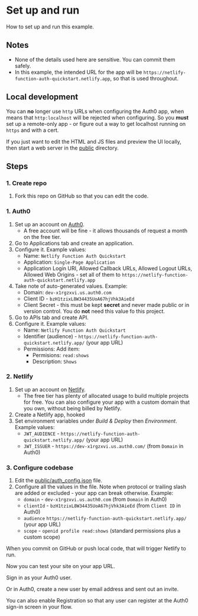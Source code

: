 # Set up and run

How to set up and run this example.


## Notes

- None of the details used here are sensitive. You can commit them safely.
- In this example, the intended URL for the app will be `https://netlify-function-auth-quickstart.netlify.app`, so that is used throughout.


## Local development

You can **no** longer use `http` URLs when configuring the Auth0 app, when means that `http:localhost` will be rejected when configuring. So you **must** set up a remote-only app - or figure out a way to get localhost running on `https` and with a cert.

If you just want to edit the HTML and JS files and preview the UI locally, then start a web server in the [public](/public/) directory.


## Steps

### 1. Create repo

1. Fork this repo on GitHub so that you can edit the code.

### 1. Auth0

1. Set up an account on [Auth0](https://auth0.com).
    - A free account will be fine - it allows thousands of request a month on the free tier.
1. Go to Applications tab and create an application.
1. Configure it. Example values:
    - Name: `Netlify Function Auth Quickstart`
    - Application: `Single-Page Application`
    - Application Login URI, Allowed Callback URLs, Allowed Logout URLs, Allowed Web Origins - set all of them to `https://netlify-function-auth-quickstart.netlify.app`
1. Take note of auto-generated values. Example:
    - Domain: `dev-x1rgzxvi.us.auth0.com`
    - Client ID - `bzH1tzixL8W34435UoA67hjVhk3AieEd`
    - Client Secret - this must be kept **secret** and never made public or in version control. You do **not** need this value fo this project.
1. Go to APIs tab and create API.
1. Configure it. Example values:
    - Name: `Netlify Function Auth Quickstart`
    - Identifier (audience) - `https://netlify-function-auth-quickstart.netlify.app/` (your app URL)
    - Permissions: Add item:
        - Permisions: `read:shows`
        - Description: `Shows`

### 2. Netlify

1. Set up an account on [Netlify](https://netlify.com).
    - The free tier has plenty of allocated usage to build multiple projects for free. You can also configure your app with a custom domain that you own, without being billed by Netlify.
1. Create a Netlify app, hooked
1. Set environment variables under _Build & Deploy_ then _Environment_. Example values:
    - `JWT_AUDIENCE` - `https://netlify-function-auth-quickstart.netlify.app/` (your app URL)
    - `JWT_ISSUER` - `https://dev-x1rgzxvi.us.auth0.com/` (from `Domain` in Auth0)

### 3. Configure codebase

1. Edit the [public/auth_config.json](/public/auth_config.json) file.
1. Configure all the values in the file. Note when protocol or trailing slash are added or excluded - your app can break otherwise. Example:
    - `domain` - `dev-x1rgzxvi.us.auth0.com` (from `Domain` in Auth0)
    - `clientId` - `bzH1tzixL8W34435UoA67hjVhk3AieEd` (from `Client ID` in Auth0)
    - `audience` `https://netlify-function-auth-quickstart.netlify.app/` (your app URL)
    - `scope` - `openid profile read:shows` (standard permissions plus a custom scope)

When you commit on GitHub or push local code, that will trigger Netlify to run.

Now you can test your site on your app URL.

Sign in as your Auth0 user.

Or in Auth0, create a new user by email address and sent out an invite.

You can also enable Registration so that any user can register at the Auth0 sign-in screen in your flow.
